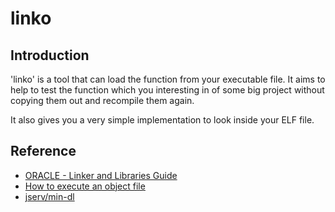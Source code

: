# linko

## Introduction

'linko' is a tool that can load the function from your executable file. It aims to help
to test the function which you interesting in of some big project without copying them out
and recompile them again.

It also gives you a very simple implementation to look inside your ELF file.

## Reference

* [ORACLE - Linker and Libraries Guide](https://docs.oracle.com/cd/E19683-01/816-1386/index.html)
* [How to execute an object file](https://blog.cloudflare.com/how-to-execute-an-object-file-part-1/)
* [jserv/min-dl](https://github.com/jserv/min-dl)
